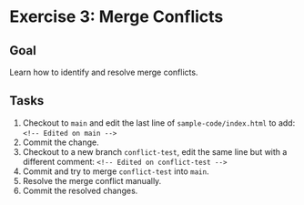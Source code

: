 # Exercise 3: Merge Conflicts

## Goal
Learn how to identify and resolve merge conflicts.

## Tasks
1. Checkout to `main` and edit the last line of `sample-code/index.html` to add: `<!-- Edited on main -->`
2. Commit the change.
3. Checkout to a new branch `conflict-test`, edit the same line but with a different comment: `<!-- Edited on conflict-test -->`
4. Commit and try to merge `conflict-test` into `main`.
5. Resolve the merge conflict manually.
6. Commit the resolved changes.